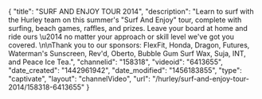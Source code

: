 {
    "title": "SURF AND ENJOY TOUR 2014",
    "description": "Learn to surf with the Hurley team on this summer's \"Surf And Enjoy\" tour, complete with surfing, beach games, raffles, and prizes. Leave your board at home and ride ours \u2014 no matter your approach or skill level we've got you covered. \n\nThank you to our sponsors: FlexFit, Honda, Dragon, Futures, Waterman's Sunscreen, Rev'd, Oberto, Bubble Gum Surf Wax, Suja, INT, and Peace Ice Tea.",
    "channelid": "158318",
    "videoid": "6413655",
    "date_created": "1442961942",
    "date_modified": "1456183855",
    "type": "captivate",
    "layout": "channelVideo",
    "url": "\/hurley\/surf-and-enjoy-tour-2014\/158318-6413655"
}
